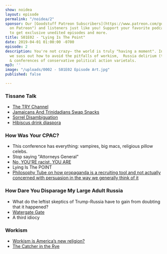 ```yaml
---
show: noidea
layout: episode
permalink: "/noidea/2"
sponsor: Our [Goodstuff Patreon Subscribers](https://www.patreon.com/goodstuff "Goodstuff
  on Patreon") and listeners just like you! Support your favorite podcasts directly
  to get exclusive unedited episodes and more.
title: S01E02 - "Lying Is The Point"
date: 2019-04-01 01:00:00 -0700
episode: 2
description: You're not crazy— the world is truly "having a moment". In this episode
  we suss out how to avoid the pitfalls of workism,  Russia delirium (three kinds),
  & conferences of conservative political action varietals.
mp3: ''
image: "/uploads/0002 - S01E02 Episode Art.jpg"
published: false

---
```

### Tissane Talk
- [The TRY Channel](https://www.youtube.com/channel/UCabq3No3wXbs6Ut-Pux6SzA)
- [Jamaicans And Trinidadians Swap Snacks](https://youtu.be/vRDc-iMLMwk)
- [Sorrel Disambiguation](http://bit.ly/2JyeoQ2)
- [Hibiscus drink diaspora](https://www.chowhound.com/post/jamaican-sorrel-hibiscus-300476)

### How Was Your CPAC?
- This conference has everything: vampires, big macs, religious pillow celebs.
- Stop saying "Attorneys General"
- [No, YOU'RE racist, YOU ARE](https://splinternews.com/laura-ingrahams-brilliant-response-to-being-called-raci-1832966369)
- Lying Is The POINT
- [Philosophy Tube on how propaganda is a recruiting tool and not actually concerned with persuasion in the way we generally think of it](https://youtu.be/bgwS_FMZ3nQ?t=2632)

### How Dare You Disparage My Large Adult Russia
- What do the leftist skeptics of Trump-Russia have to gain from doubting that it happened?
- [Watergate Gate](https://youtu.be/vB9JgxhXW5w)
- A third idiocy

### Workism
- [Workism is America’s new religion?](https://www.theatlantic.com/ideas/archive/2019/02/religion-workism-making-americans-miserable/583441/)
- [The Catcher in the Rye](https://en.wikipedia.org/wiki/The_Catcher_in_the_Rye)